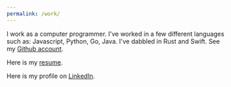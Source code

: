 ```yaml
---
permalink: /work/
---
```


I work as a computer programmer. I've worked in a few different languages such as: Javascript, Python, Go, Java. I've dabbled in Rust and Swift. See my [Github account](https://github.com/noyhrynban).

Here is my [resume](/assets/pdf/Ryan_Harper-Resume.pdf).

Here is my profile on [LinkedIn](https://www.linkedin.com/in/noyhrynban).